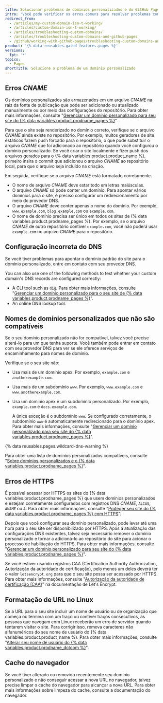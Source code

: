 ```yaml
---
title: Solucionar problemas de domínios personalizados e do GitHub Pages
intro: 'Você pode verificar os erros comuns para resolver problemas com domínios personalizados ou HTTPS no seu site do {% data variables.product.prodname_pages %}.'
redirect_from:
  - /articles/my-custom-domain-isn-t-working/
  - /articles/custom-domain-isn-t-working/
  - /articles/troubleshooting-custom-domains/
  - /articles/troubleshooting-custom-domains-and-github-pages
  - /github/working-with-github-pages/troubleshooting-custom-domains-and-github-pages
product: '{% data reusables.gated-features.pages %}'
versions:
  fpt: '*'
topics:
  - Pages
shortTitle: Solucione o problema de um domínio personalizado
---
```


## Erros _CNAME_

Os domínios personalizados são armazenados em um arquivo _CNAME_ na raiz da fonte de publicação que pode ser adicionado ou atualizado manualmente ou por meio das configurações do repositório. Para obter mais informações, consulte "[Gerenciar um domínio personalizado para seu site do {% data variables.product.prodname_pages %}](/articles/managing-a-custom-domain-for-your-github-pages-site)".

Para que o site seja renderizado no domínio correto, verifique se o arquivo _CNAME_ ainda existe no repositório. Por exemplo, muitos geradores de site estáticos fazem push forçado para o repositório, o que pode substituir o arquivo _CNAME_ que foi adicionado ao repositório quando você configurou o domínio personalizado. Se você criar o site localmente e fizer push dos arquivos gerados para o {% data variables.product.product_name %}, primeiro insira o commit que adicionou o arquivo _CNAME_ ao repositório local, para que o arquivo seja incluído na criação.

Em seguida, verifique se o arquivo _CNAME_ está formatado corretamente.

- O nome de arquivo _CNAME_ deve estar todo em letras maiúsculas.
- O arquivo _CNAME_ só pode conter um domínio. Para apontar vários domínios para o site, é preciso configurar um redirecionamento por meio do provedor DNS.
- O arquivo _CNAME_ deve conter apenas o nome do domínio. Por exemplo, `www.example.com`, `blog.example.com` ou `example.com`.
- O nome de domínio precisa ser único em todos os sites de {% data variables.product.prodname_pages %}. Por exemplo, se o arquivo _CNAME_ de outro repositório contiver `example.com`, você não poderá usar `example.com` no arquivo _CNAME_ para o repositório.

## Configuração incorreta do DNS

Se você tiver problemas para apontar o domínio padrão do site para o domínio personalizado, entre em contato com seu provedor DNS.

You can also use one of the following methods to test whether your custom domain's DNS records are configured correctly:

- A CLI tool such as `dig`. Para obter mais informações, consulte "[Gerenciar um domínio personalizado para o seu site de {% data variables.product.prodname_pages %}](/articles/managing-a-custom-domain-for-your-github-pages-site)".
- An online DNS lookup tool.

## Nomes de domínios personalizados que não são compatíveis

Se o seu domínio personalizado não for compatível, talvez você precise alterá-lo para um que tenha suporte. Você também pode entrar em contato com seu provedor DNS para ver se ele oferece serviços de encaminhamento para nomes de domínio.

Verifique se o seu site não:
- Usa mais de um domínio apex. Por exemplo, `example.com` e `anotherexample.com`.
- Usa mais de um subdomínio `www`. Por exemplo, `www.example.com` e `www.anotherexample.com`.
- Usa um domínio apex e um subdomínio personalizado. Por exemplo, `example.com` e `docs.example.com`.

  A única exceção é o subdomínio `www`. Se configurado corretamente, o subdomínio `www` é automaticamente redirecionado para o domínio apex. Para obter mais informações, consulte "[Gerenciar um domínio personalizado para seu site do {% data variables.product.prodname_pages %}](/github/working-with-github-pages/managing-a-custom-domain-for-your-github-pages-site#configuring-an-apex-domain)".

{% data reusables.pages.wildcard-dns-warning %}

Para obter uma lista de domínios personalizados compatíveis, consulte "[Sobre domínios personalizados e o {% data variables.product.prodname_pages %}](/articles/about-custom-domains-and-github-pages/#supported-custom-domains)".

## Erros de HTTPS

É possível acessar por HTTPS os sites do {% data variables.product.prodname_pages %} que usem domínios personalizados e estejam corretamente configurados com registros DNS _CNAME_, `ALIAS`, `ANAME` ou `A`. Para obter mais informações, consulte "[Proteger seu site do {% data variables.product.prodname_pages %} com HTTPS](/articles/securing-your-github-pages-site-with-https)".

Depois que você configurar seu domínio personalizado, pode levar até uma hora para o seu site ser disponibilizado por HTTPS. Após a atualização das configurações DNS existentes, talvez seja necessário remover o domínio personalizado e tornar a adicioná-lo ao repositório do site para acionar o processo de habilitação do HTTPS. Para obter mais informações, consulte "[Gerenciar um domínio personalizado para seu site do {% data variables.product.prodname_pages %}](/articles/managing-a-custom-domain-for-your-github-pages-site)".

Se você estiver usando registros CAA (Certification Authority Authorization, Autorização da autoridade de certificação), pelo menos um deles deverá ter o valor `letsencrypt.org` para que o seu site possa ser acessado por HTTPS. Para obter mais informações, consulte "[Autorização da autoridade de certificação (CAA)](https://letsencrypt.org/docs/caa/)" na documentação de Let's Encrypt.

## Formatação de URL no Linux

Se a URL para o seu site incluir um nome de usuário ou de organização que começa ou termina com um traço ou contiver traços consecutivos, as pessoas que navegam com Linux receberão um erro de servidor quando tentarem visitar o site. Para corrigir isso, remova caracteres não alfanuméricos do seu nome de usuário do {% data variables.product.product_name %}. Para obter mais informações, consulte "[Alterar seu nome de usuário do {% data variables.product.prodname_dotcom %}](/articles/changing-your-github-username/)".

## Cache do navegador

Se você tiver alterado ou removido recentemente seu domínio personalizado e não conseguir acessar a nova URL no navegador, talvez precise limpar o cache do navegador para alcançar a nova URL. Para obter mais informações sobre limpeza do cache, consulte a documentação do navegador.
